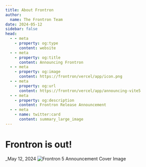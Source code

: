 ```yaml
---
title: About Frontron
author:
  name: The Frontron Team
date: 2024-05-12
sidebar: false
head:
  - - meta
    - property: og:type
      content: website
  - - meta
    - property: og:title
      content: Announcing Frontron
  - - meta
    - property: og:image
      content: https://frontron/vercel/app/icon.png
  - - meta
    - property: og:url
      content: https://frontron/vercel/app/announcing-vite5
  - - meta
    - property: og:description
      content: Frontron Release Announcement
  - - meta
    - name: twitter:card
      content: summary_large_image
---
```


# Frontron is out!

_May 12, 2024
![Frontron 5 Announcement Cover Image](/icon.png)
